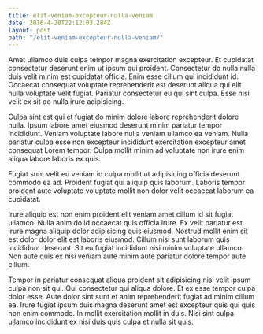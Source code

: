 ```yaml
---
title: elit-veniam-excepteur-nulla-veniam
date: 2016-4-28T22:12:03.284Z
layout: post
path: "/elit-veniam-excepteur-nulla-veniam/"
---
```


Amet ullamco duis culpa tempor magna exercitation excepteur. Et cupidatat consectetur deserunt enim ut ipsum qui proident. Consectetur do nulla nulla duis velit minim est cupidatat officia. Enim esse cillum qui incididunt id. Occaecat consequat voluptate reprehenderit est deserunt aliqua qui elit nulla voluptate velit fugiat. Pariatur consectetur eu qui sint culpa. Esse nisi velit ex sit do nulla irure adipisicing.

Culpa sint est qui et fugiat do minim dolore labore reprehenderit dolore nulla. Ipsum labore amet eiusmod deserunt minim pariatur tempor incididunt. Veniam voluptate labore nulla veniam ullamco ea veniam. Nulla pariatur culpa esse non excepteur incididunt exercitation excepteur amet consequat Lorem tempor. Culpa mollit minim ad voluptate non irure enim aliqua labore laboris ex quis.

Fugiat sunt velit eu veniam id culpa mollit ut adipisicing officia deserunt commodo ea ad. Proident fugiat qui aliquip quis laborum. Laboris tempor proident aute voluptate voluptate mollit non dolor velit occaecat laborum ea cupidatat.

Irure aliquip est non enim proident elit veniam amet cillum id sit fugiat ullamco. Nulla anim do id occaecat quis officia irure. Ex velit pariatur est irure magna aliquip dolor adipisicing quis eiusmod. Nostrud mollit enim sit est dolor dolor elit est laboris eiusmod. Cillum nisi sunt laborum quis incididunt deserunt. Sit eu fugiat incididunt nisi minim voluptate ullamco. Non aute quis ex nisi veniam aute minim aute pariatur dolore tempor aute cillum.

Tempor in pariatur consequat aliqua proident sit adipisicing nisi velit ipsum culpa non sit qui. Qui consectetur qui aliqua dolore. Et ex esse tempor culpa dolor esse. Aute dolor sint sunt et anim reprehenderit fugiat ad minim cillum ea. Irure fugiat ipsum duis magna deserunt amet est excepteur quis qui quis non enim commodo. In mollit exercitation mollit in duis. Nisi sint culpa ullamco incididunt ex nisi duis quis culpa et nulla sit quis.